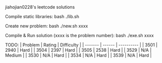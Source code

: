 jiahojian0228's leetcode solutions


Compile static libraries:
bash ./lib.sh


Create new problem:
bash ./new.sh xxxx


Compile & Run solution (xxxx is the problem number):
bash ./exe.sh xxxx

TODO:
| Problem | Rating | Difficulty |
| ------- | ------ | ---------- |
| 3501    | 2940   | Hard       |
| 3504    | 2397   | Hard       |
| 3505    | 2538   | Hard       |
| 3529    | N/A    | Medium     |
| 3530    | N/A    | Hard       |
| 3534    | N/A    | Hard       |
| 3539    | N/A    | Hard       |